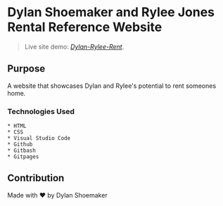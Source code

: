 # Dylan Shoemaker and Rylee Jones Rental Reference Website </br>
> Live site demo: [_Dylan-Rylee-Rent_](https://dylanshoemaker.github.io/dylan-rylee-rent/).

## Purpose
A website that showcases Dylan and Rylee's potential to rent someones home.

### Technologies Used

    * HTML
    * CSS
    * Visual Studio Code
    * Github
    * Gitbash
    * Gitpages

## Contribution
Made with ❤️ by Dylan Shoemaker

